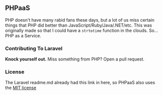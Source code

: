 ## PHPaaS

PHP doesn't have many rabid fans these days, but a lot of us miss certain things that PHP did better than JavaScript/Ruby/Java/.NET/etc. This was originally made so that I could have a `strtotime` function in the clouds. So... PHP as a Service.

### Contributing To Laravel

**Knock yourself out.** Miss something from PHP? Open a pull request.

### License

The Laravel readme.md already had this link in here, so PHPaaS also uses the [MIT license](http://opensource.org/licenses/MIT)